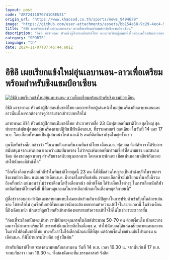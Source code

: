 ```yaml
---
layout: post
code: "ART2411070741O8EU31"
origin_url: "https://www.khaosod.co.th/sports/news_9494679"
image: "https://github.com/user-attachments/assets/bb154a58-9c29-4ec4-9f46-d833bdf26d2c"
title: "อิชิอิ เผยเรียกแข้งใหม่อุ่นเลบานอน-ลาวเพื่อเตรียมพร้อมสำหรับชิงแชมป์อาเซียน"
description: "อิชิอิ มาซาทาดะ หัวหน้าผู้ฝึกสอนทีมชาติไทย เผยการเรียกผู้เล่นหน้าใหม่อุ่นเครื่องกับเลาบานอนและลาวนั้นเนื่องจากต้องการดูว่าสามารถเข้าระบบหรือไม่"
category: "SPORTS"
language: "th"
date: 2024-11-07T07:46:44.601Z
---
```


# อิชิอิ เผยเรียกแข้งใหม่อุ่นเลบานอน-ลาวเพื่อเตรียมพร้อมสำหรับชิงแชมป์อาเซียน

[![อิชิอิ เผยเรียกแข้งใหม่อุ่นเลบานอน-ลาวเพื่อเตรียมพร้อมสำหรับชิงแชมป์อาเซียน](https://www.khaosod.co.th/wpapp/uploads/2024/11/Ishii.jpg "อิชิอิ เผยเรียกแข้งใหม่อุ่นเลบานอน-ลาวเพื่อเตรียมพร้อมสำหรับชิงแชมป์อาเซียน")](https://www.khaosod.co.th/wpapp/uploads/2024/11/Ishii.jpg)

อิชิอิ มาซาทาดะ หัวหน้าผู้ฝึกสอนทีมชาติไทย เผยการเรียกผู้เล่นหน้าใหม่อุ่นเครื่องกับเลาบานอนและลาวนั้นเนื่องจากต้องการดูว่าสามารถเข้าระบบหรือไม่

มาซาทาดะ อิชิอิ หัวหน้าผู้ฝึกสอนทีมชาติไทย ประกาศรายชื่อ 23 นักฟุตบอลทีมชาติไทย ชุดใหญ่ ชุดทำการแข่งขันฟุตบอลอุ่นเครื่องตามปฏิทินฟีฟ่าเดือนพ.ย. ที่ธรรมศาสตร์ สเตเดียม ในวันที่ 14 และ 17 พ.ย. โดยเกือบทั้งหมดเป็นผู้เล่นหน้าใหม่ และมี 5 คนที่ติดทีมชาติชุดใหญ่ครั้งแรก

กุนซือทัพช้างศึก กล่าวว่า “ในนามตัวแทนทีมงานทีมชาติไทย เดือนต.ค. ฟุตบอล คิงส์คัพ เราได้รับการสนับสนุนจากแฟนบอล และคว้าแชมป์มาครอง ไม่ว่าจะแฟนบอลที่มาร่วมเชียร์ที่สนามแข่ง และสนามซ้อม ต้องขอบคุณมากๆ สำหรับแรงสนับสนุนมากมาย โดยเฉพาะนักเตะ เมื่อแฟนบอลมาเชียร์กันเยอะ ทำให้นักเตะมีกำลังใจ”

“อีกเรื่องคือการเลือกนักกีฬาในทีมชาติไทยชุดนี้ 23 คน นี้ที่มีชื่อส่วนใหญ่จะเป็นกำลังหลักในรายการ ชิงแชมป์อาเซียน แน่นอนว่าเดือนธ.ค. มีบางสโมสรที่แข่งขัน เราเลยเลือกที่จะไม่เรียกมาในครั้งนี้รวมถึงครั้งหน้า แน่นอนว่าไม่ว่าจะเดือนนี้หรือเดือนหน้า สต๊าฟโค้ช ได้รับเงื่อนไขต่างๆ ในการเลือกนักกีฬามาติดทีมชาติไทยครั้งนี้ นี่คือเหตุและผลในการเลือกนักเตะในเดือนพฤศจิกายนนี้”

ผู้สื่อข่าวสอบถามว่านักเตะหลายคนแทบไม่เคยเล่นร่วมกันจะมีปัญหาในการปรับตัวเข้ากับสไตล์การเล่นของ โค้ชหรือไม่ กุนซือทีมชาติไทยเผยว่านักเตะต้องพยายามทำความเข้าใจในระยะเวลานี้ ในช่วงเดือนนี้ถึงเดือนหน้า นักเตะที่ถูกเรียกตัวเข้ามาต้องพยายามทำความเข้าใจให้ได้ในช่วงระยะเวลาสั้น

“ก่อนที่จะเลือกนักเตะเข้ามา เรามีนักเตะคุณภาพในลิสต์ประมาณ 50-70 คน ด้วยเงื่อนไข นักเตะบางคนเราไม่สามารถเรียกได้ เพราะยังมีเกมไทยลีกในเดือนธ.ค. ทำให้นักบอลได้แสดงศักยภาพและผลงานในการไปติดทีมชาติไทย บางครั้งเราไมได้เลือกนักเตะที่ดีที่สุด แต่ด้วยเงื่อนไขอย่างเช่นโปรแกรม นเดือนธ.ค. ที่มีโปรแกรมไทยลีก อยู่ เป็นต้น”

สำหรับทีมชาติไทย จะลงสนามพบกับเลบานอน วันที่ 14 พ.ย. เวลา 19.30 น. จากนั้นวันที่ 17 พ.ย. จะพบกับลาว เวลา 19.30 น. ทั้งสองนัดเตะที่ม.ธรรมศาสตร์ รังสิต